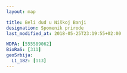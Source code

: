 ```yaml
---
layout: map

title: Beli dud u Niškoj Banji
designation: Spomenik prirode
last_modified_at: 2018-05-25T23:19:55+02:00

WDPA: [555589062]
BioRaS: [311]
geoSrbija:
  L1_182: [113]
---
```

